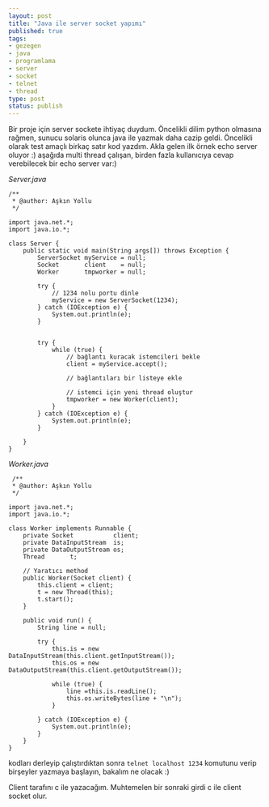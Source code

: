 ```yaml
---
layout: post
title: "Java ile server socket yapımı"
published: true
tags:
- gezegen
- java
- programlama
- server
- socket
- telnet
- thread
type: post
status: publish
---
```

Bir proje için server sockete ihtiyaç duydum. Öncelikli dilim python olmasına rağmen, sunucu solaris olunca java ile yazmak daha cazip geldi. Öncelikli olarak test amaçlı birkaç satır kod yazdım. Akla gelen ilk örnek echo server oluyor :) aşağıda multi thread çalışan, birden fazla kullanıcıya cevap verebilecek bir echo server var:)

_Server.java_

    /**
     * @author: Aşkın Yollu
     */

    import java.net.*;
    import java.io.*;

    class Server {
        public static void main(String args[]) throws Exception {
            ServerSocket myService = null;
            Socket       client    = null;
            Worker       tmpworker = null;

            try {
                // 1234 nolu portu dinle
                myService = new ServerSocket(1234);
            } catch (IOException e) {
                System.out.println(e);
            }


            try {
                while (true) {
                    // bağlantı kuracak istemcileri bekle
                    client = myService.accept();

                    // bağlantıları bir listeye ekle

                    // istemci için yeni thread oluştur
                    tmpworker = new Worker(client);
                }
            } catch (IOException e) {
                System.out.println(e);
            }

        }
    }

_Worker.java_

     /**
     * @author: Aşkın Yollu
     */

    import java.net.*;
    import java.io.*;

    class Worker implements Runnable {
        private Socket           client;
        private DataInputStream  is;
        private DataOutputStream os;
        Thread       t;

        // Yaratıcı method
        public Worker(Socket client) {
            this.client = client;
            t = new Thread(this);
            t.start();
        }

        public void run() {
            String line = null;

            try {
                this.is = new DataInputStream(this.client.getInputStream());
                this.os = new DataOutputStream(this.client.getOutputStream());

                while (true) {
                    line =this.is.readLine();
                    this.os.writeBytes(line + "\n");
                }

            } catch (IOException e) {
                System.out.println(e);
            }
        }
    }

kodları derleyip çalıştırdıktan sonra ```telnet localhost 1234``` komutunu verip birşeyler yazmaya başlayın, bakalım ne olacak :)

Client tarafını c ile yazacağım. Muhtemelen bir sonraki girdi c ile client socket olur.
